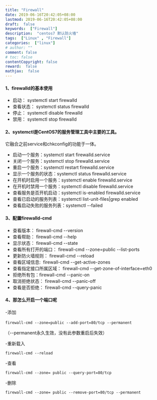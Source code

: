 ```yaml
---
title: "Firewall"
date: 2019-06-16T20:42:05+08:00
lastmod: 2019-06-16T20:42:05+08:00
draft:  false
keywords:  ["Firewall"]
description:  "centos7 默认防火墙"
tags:  ["Linux" , "Firewall"]
categories:  ["linux"]
# author: ""
comment: false
# toc: false
contentCopyright: false
reward:  false
mathjax:  false
---
```


####  1、firewalld的基本使用

- 启动： systemctl start firewalld
- 查看状态： systemctl status firewalld
- 停止： systemctl disable firewalld
- 禁用： systemctl stop firewalld
 <!--more-->
#### 2、systemctl是CentOS7的服务管理工具中主要的工具。

它融合之前service和chkconfig的功能于一体。

- 启动一个服务：systemctl start firewalld.service
- 关闭一个服务：systemctl stop firewalld.service
- 重启一个服务：systemctl restart firewalld.service
- 显示一个服务的状态：systemctl status firewalld.service
- 在开机时启用一个服务：systemctl enable firewalld.service
- 在开机时禁用一个服务：systemctl disable firewalld.service
- 查看服务是否开机启动：systemctl is-enabled firewalld.service
- 查看已启动的服务列表：systemctl list-unit-files|grep enabled
- 查看启动失败的服务列表：systemctl --failed

#### 3、配置firewalld-cmd

- 查看版本： firewall-cmd --version
- 查看帮助： firewall-cmd --help
- 显示状态： firewall-cmd --state
- 查看所有打开的端口： firewall-cmd --zone=public --list-ports
- 更新防火墙规则： firewall-cmd --reload
- 查看区域信息:  firewall-cmd --get-active-zones
- 查看指定接口所属区域： firewall-cmd --get-zone-of-interface=eth0
- 拒绝所有包：firewall-cmd --panic-on
- 取消拒绝状态： firewall-cmd --panic-off
- 查看是否拒绝： firewall-cmd --query-panic

####  4、那怎么开启一个端口呢

-添加

`firewall-cmd --zone=public --add-port=80/tcp --permanent `
   

（--permanent永久生效，没有此参数重启后失效）

-重新载入

    firewall-cmd --reload

-查看

    firewall-cmd --zone= public --query-port=80/tcp

-删除

    firewall-cmd --zone= public --remove-port=80/tcp --permanent

